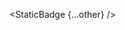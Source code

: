 <script>
  import { StaticBadge } from 'svelte-shields'
  import type { StaticBadgePropsType } from 'svelte-shields';

  const other: StaticBadgePropsType = {
    badgeContent: 'any_text-you_like-blue',
    logo: '',
    cacheSeconds: '86400',
  }
</script>

<StaticBadge {...other} />
